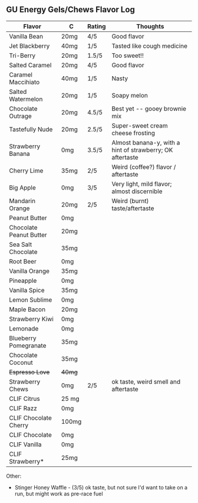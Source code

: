 
## GU Energy Gels/Chews Flavor Log

| Flavor | C  | Rating | Thoughts |
|--------|----|--------|----------|
| Vanilla Bean | 20mg |4/5 | Good flavor |
| Jet Blackberry | 40mg | 1/5 | Tasted like cough medicine | 
| Tri-Berry | 20mg | 1.5/5 | Too sweet!! | 
| Salted Caramel | 20mg | 4/5 | Good flavor |
| Caramel Maccihiato | 40mg | 1/5 | Nasty |
| Salted Watermelon | 20mg | 1/5 | Soapy melon |
| Chocolate Outrage | 20mg | 4.5/5 | Best yet -- gooey brownie mix |
| Tastefully Nude | 20mg | 2.5/5 | Super-sweet cream cheese frosting |
| Strawberry Banana | 0mg | 3.5/5 | Almost banana-y, with a hint of strawberry; OK aftertaste |
| Cherry Lime | 35mg | 2/5 | Weird (coffee?) flavor / aftertaste |
| Big Apple | 0mg | 3/5 | Very light, mild flavor; almost discernible |
| Mandarin Orange | 20mg | 2/5 | Weird (burnt) taste/aftertaste |
| Peanut Butter | 0mg | | |
| Chocolate Peanut Butter | 20mg | | |
| Sea Salt Chocolate | 35mg | | |
| Root Beer | 0mg | | |
| Vanilla Orange | 35mg | | |
| Pineapple | 0mg | | |
| Vanilla Spice | 35mg | | |
| Lemon Sublime | 0mg | | |
| Maple Bacon | 20mg | | |
| Strawberry Kiwi | 0mg | | |
| Lemonade | 0mg | | |
| Blueberry Pomegranate | 35mg | | |
| Chocolate Coconut | 35mg | | |
| ~~Espresso Love~~ | ~~40mg~~ | | |
| Strawberry Chews | 0mg | 2/5 | ok taste, weird smell and aftertaste |
| CLIF Citrus | 25 mg | | |
| CLIF Razz | 0mg | | |
| CLIF Chocolate Cherry | 100mg | | |
| CLIF Chocolate | 0mg | | |
| CLIF Vanilla | 0mg | | |
| CLIF Strawberry* | 25mg | | |


Other:
* Stinger Honey Waffle - (3/5) ok taste, but not sure I'd want to take on a run, but might work as pre-race fuel
